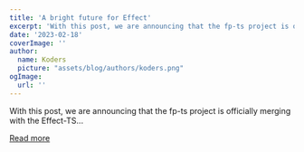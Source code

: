 ```yaml
---
title: 'A bright future for Effect'
excerpt: 'With this post, we are announcing that the fp-ts project is officially merging with the Effect-TS...'
date: '2023-02-18'
coverImage: ''
author:
  name: Koders
  picture: "assets/blog/authors/koders.png"
ogImage:
  url: ''
---
```


With this post, we are announcing that the fp-ts project is officially merging with the Effect-TS...

[Read more](https://dev.to/effect-ts/a-bright-future-for-effect-455m)
